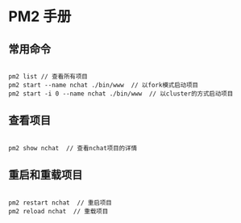 # PM2 手册

## 常用命令

```

pm2 list // 查看所有项目
pm2 start --name nchat ./bin/www  // 以fork模式启动项目
pm2 start -i 0 --name nchat ./bin/www  // 以cluster的方式启动项目

```

## 查看项目

```

pm2 show nchat  // 查看nchat项目的详情

```

## 重启和重载项目

```

pm2 restart nchat  // 重启项目
pm2 reload nchat  // 重载项目

```